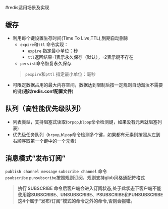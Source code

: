 #redis适用场景及实现

缓存
----------
  * 利用每个键设置生存时间(Time To Live,TTL),到期自动删除<br>
    * `expire`和`ttl` 命令实现：<br>
      * `expire` 指定最小单位：秒
      * `ttl`返回结果-1表示永久保存（默认），-2表示键不存在<br>
    * `persist`命令恢复永久保存
    > `pexpire`和`pttl` 指定最小单位：毫秒<br>
  * 可限定数据占用的最大内存空间，数据达到限制后按一定规则自动淘汰不需要的键(**通过redis.conf配置文件**)

队列（高性能优先级队列）
--------------
  * 列表类型，支持阻塞式读取(`brpop`,`blpop`命令检测键，如果没有元素就阻塞列表)
  * 优先级任务队列（`brpop`,`blpop`命令检测多个键，如果都有元素则按照从左到右顺序取第一个键中的一个元素）

消息模式“发布订阅”<br>
-------------------
  `publish channel message` `subscribe channel` 命令<br>
  `psubscribe` `punsubscribe`按照规则订阅，规则支持glob风格通配符格式
  > **执行 SUBSCRIBE 命令后客户端会进入订阅状态,处于此状态下客户端不能使用除SUBSCRIBE、UNSUBSCRIBE、PSUBSCRIBE和PUNSUBSCRIBE这4个属于“发布/订阅”模式的命令之外的命令,否则会报错。**
